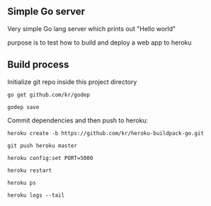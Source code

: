 ## Simple Go server

Very simple Go lang server which prints out "Hello world"

purpose is to test how to build and deploy a web app to heroku

## Build process

Initialize git repo inside this project directory

```golang
go get github.com/kr/godep
```

```golang
godep save
```
Commit dependencies and then push to heroku:

```shell
heroku create -b https://github.com/kr/heroku-buildpack-go.git

git push heroku master

heroku config:set PORT=5000

heroku restart

heroku ps

heroku logs --tail
```
